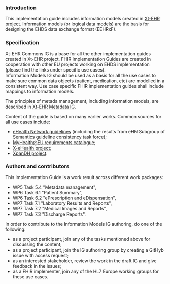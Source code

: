 ### Introduction
This implementation guide includes information models created in [Xt-EHR project](https://www.xt-ehr.eu/work-packages). Information models (or logical data models) are the basis for designing the EHDS data exchange format (EEHRxF).  


### Specification
Xt-EHR Commons IG is a base for all the other implementation guides created in Xt-EHR project. 
FHIR Implementation Guides are created in cooperation with other EU projects working on EHDS implementation (please find the links under specific use cases).  
Information Models IG should be used as a basis for all the use cases to make sure common data objects (patient, medication, etc) are modelled in a consistent way. Use case specific FHIR implementation guides shall include mappings to information models.  

The principles of metada management, including information models, are described in [Xt-EHR Metadata IG](https://xt-ehr.github.io/xt-ehr-metadata/).  

Content of the guide is based on many earlier works. Common sources for all use cases include:
- [eHealth Network guidelines](https://health.ec.europa.eu/ehealth-digital-health-and-care/eu-cooperation/ehealth-network_en#ehealth-network-guidelines) (including the results from eHN Subgroup of Semantics guideline consistency task force);  
- [MyHealth@EU requirements catalogue](https://webgate.ec.europa.eu/fpfis/wikis/display/EHDSI/1.+MyHealth@EU+Requirements+Catalogue);  
- [X-eHealth project](https://x-ehealth.min-saude.pt/);  
- [XpanDH project](https://build.fhir.org/ig/hl7-eu/xpandh/).  

### Authors and contributors

This Implementation Guide is a work result across different work packages:  
- WP5 Task 5.4 "Metadata management",  
- WP6 Task 6.1 "Patient Summary",  
- WP6 Task 6.2 "ePrescription and eDispensation",  
- WP7 Task 7.1 "Laboratory Results and Reports",  
- WP7 Task 7.2 "Medical Images and Reports",  
- WP7 Task 7.3 "Discharge Reports".  

In order to contribute to the Information Models IG authoring, do one of the following:  
- as a project participant, join any of the tasks mentioned above for discussing the content;  
- as a project participant, join the IG authoring group by creating a GitHyb issue with access request;  
- as an interested stakeholder, review the work in the draft IG and give feedback in the issues;  
- as a FHIR implementer, join any of the HL7 Europe working groups for these use cases.  

<br/><br/>
